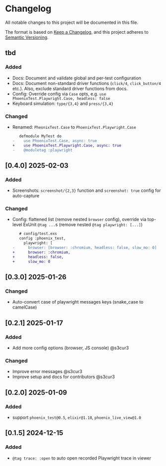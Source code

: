 # Changelog

All notable changes to this project will be documented in this file.

The format is based on [Keep a Changelog](https://keepachangelog.com/en/1.1.0/),
and this project adheres to [Semantic Versioning](https://semver.org/spec/v2.0.0.html).

## tbd
### Added
- Docs: Document and validate global and per-test configuration
- Docs: Document non-standard driver functions (`click/4`, `click_button/4` etc.). Also, exclude standard driver functions from docs.
- Config: Override config via `Case` opts, e.g. `use PhoenixTest.Playwright.Case, headless: false`
- Keyboard simulation: `type/{3,4}` and `press/{3,4}`

### Changed
- Renamed: `PheonixTest.Case` to `PhoenixTest.Playwright.Case`
  ```diff
     defmodule MyTest do
  -    use PhoenixTest.Case, async: true
  +    use PhoenixTest.Playwright.Case, async: true
  -    @moduletag :playwright
  ```

## [0.4.0] 2025-02-03
### Added
- Screenshots: `screenshot/{2,3}` function and `screenshot: true` config for auto-capture

### Changed
- Config: flattened list (remove nested `browser` config), override via top-level ExUnit `@tag ...`s (remove nested `@tag playwright: [...]`)
  ```diff
     # config/test.exs
     config :phoenix_test,
       playwright: [
  -      browser: [browser: :chromium, headless: false, slow_mo: 0]
  +      browser: :chromium,
  +      headless: false,
  +      slow_mo: 0
  ```

## [0.3.0] 2025-01-26
### Changed
- Auto-convert case of playwright messages keys (snake_case to camelCase)

## [0.2.1] 2025-01-17
### Added
- Add more config options (browser, JS console) @s3cur3

### Changed
- Improve error messages @s3cur3
- Improve setup and docs for contributors @s3cur3

## [0.2.0] 2025-01-09
### Added
- support `phoenix_test@0.5`, `elixir@1.18`, `phoenix_live_view@1.0`

## [0.1.5] 2024-12-15
### Added
- `@tag trace: :open` to auto open recorded Playwright trace in viewer
